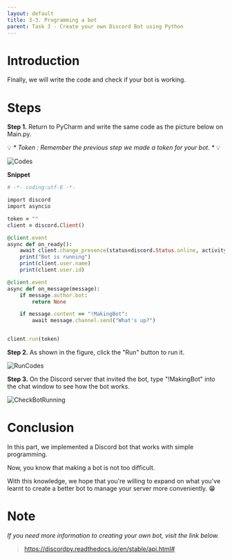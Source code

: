 ```yaml
---
layout: default
title: 3-3. Programming a bot
parent: Task 3 - Create your own Discord Bot using Python
---
```

# **Introduction**

Finally, we will write the code and check if your bot is working.

# **Steps**
**Step 1.** Return to PyCharm and write the same code as the picture below on Main.py.

💡 _* Token : Remember the previous step we made a token for your bot. *_ 💡

![Codes](https://user-images.githubusercontent.com/90645441/161940690-ec416b74-1607-4c0d-81de-76ea38936aa2.png)

**Snippet**

```ruby
# -*- coding:utf-8 -*-

import discord
import asyncio

token = ""
client = discord.Client()

@client.event
async def on_ready():
    await client.change_presence(status=discord.Status.online, activity=discord.Game("Hello!"))
    print("Bot is running")
    print(client.user.name)
    print(client.user.id)

@client.event
async def on_message(message):
    if message.author.bot:
        return None

    if message.content == "!MakingBot":
        await message.channel.send("What's up?")


client.run(token)
```

**Step 2.** As shown in the figure, click the "Run" button to run it.

![RunCodes](https://user-images.githubusercontent.com/90645441/161940717-5ba50eed-18ba-4b50-8f04-cc5c441bb3cd.png)

**Step 3.** On the Discord server that invited the bot, type "!MakingBot" into the chat window to see how the bot works.

![CheckBotRunning](https://user-images.githubusercontent.com/90645441/161941232-c03e8f39-1dd1-4c0e-a23a-3674712d28fd.png)



# **Conclusion**

In this part, we implemented a Discord bot that works with simple programming.

Now, you know that making a bot is not too difficult.

With this knowledge, we hope that you're willing to expand on what you've learnt to create a better bot to manage your server more conveniently. 😁

# **Note**

*If you need more information to creating your own bot, visit the link below.*

> https://discordpy.readthedocs.io/en/stable/api.html#
